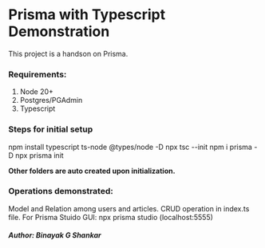 # Prisma with Typescript Demonstration
This project is a handson on Prisma.

### Requirements:
1. Node 20+
2. Postgres/PGAdmin
3. Typescript

### Steps for initial setup
npm install typescript ts-node @types/node -D
npx tsc --init
npm i prisma -D
npx prisma init

**Other folders are auto created upon initialization.**

### Operations demonstrated:

Model and Relation among users and articles.
CRUD operation in index.ts file.
For Prisma Stuido GUI: npx prisma studio (localhost:5555)

##### Author: Binayak G Shankar